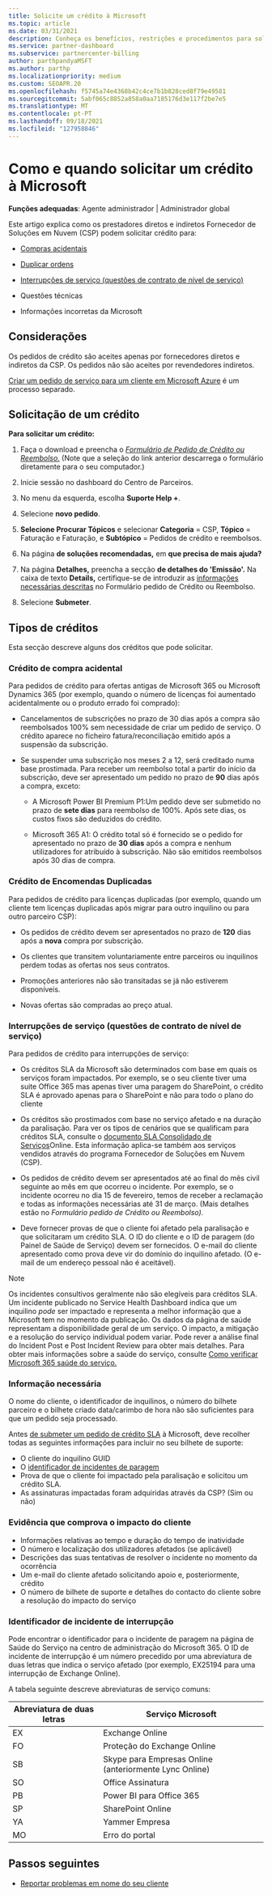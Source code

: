```yaml
---
title: Solicite um crédito à Microsoft
ms.topic: article
ms.date: 03/31/2021
description: Conheça os benefícios, restrições e procedimentos para solicitar um crédito à Microsoft.
ms.service: partner-dashboard
ms.subservice: partnercenter-billing
author: parthpandyaMSFT
ms.author: parthp
ms.localizationpriority: medium
ms.custom: SEOAPR.20
ms.openlocfilehash: f5745a74e4368b42c4ce7b1b828ced8f79e49581
ms.sourcegitcommit: 5abf065c8852a858a0aa7185176d3e117f2be7e5
ms.translationtype: MT
ms.contentlocale: pt-PT
ms.lasthandoff: 09/18/2021
ms.locfileid: "127958846"
---
```

# <a name="how-and-when-to-request-a-credit-from-microsoft"></a>Como e quando solicitar um crédito à Microsoft

**Funções adequadas**: Agente administrador | Administrador global

Este artigo explica como os prestadores diretos e indiretos Fornecedor de Soluções em Nuvem (CSP) podem solicitar crédito para:

- [Compras acidentais](#accidental-purchase-credit)

- [Duplicar ordens](#duplicate-orders-credit)

- [Interrupções de serviço (questões de contrato de nível de serviço)](#service-outages-service-level-agreement-issues)

- Questões técnicas

- Informações incorretas da Microsoft

## <a name="considerations"></a>Considerações

Os pedidos de crédito são aceites apenas por fornecedores diretos e indiretos da CSP. Os pedidos não são aceites por revendedores indiretos.

[Criar um pedido de serviço para um cliente em Microsoft Azure](/partner-center/report-problems-on-behalf-of-a-customer) é um processo separado.

## <a name="requesting-a-credit"></a>Solicitação de um crédito

**Para solicitar um crédito:**

1. Faça o download e preencha o [*Formulário de Pedido de Crédito ou Reembolso.*](https://query.prod.cms.rt.microsoft.com/cms/api/am/binary/RE3eWCb) (Note que a seleção do link anterior descarrega o formulário diretamente para o seu computador.)

1. Inicie sessão no dashboard do Centro de Parceiros.

1. No menu da esquerda, escolha **Suporte Help +**.

1. Selecione **novo pedido**.

1. **Selecione Procurar Tópicos** e selecionar **Categoria** = CSP, **Tópico** = Faturação e Faturação, e **Subtópico** = Pedidos de crédito e reembolsos.

1. Na página **de soluções recomendadas,** em  **que precisa de mais ajuda?**

1. Na página **Detalhes,** preencha a secção **de detalhes do 'Emissão'.** Na caixa de texto **Details,** certifique-se de introduzir as [informações necessárias descritas](/partner-center/request-credit#required-information) no Formulário pedido de Crédito ou Reembolso.
1. Selecione **Submeter**.

## <a name="types-of-credits"></a>Tipos de créditos

Esta secção descreve alguns dos créditos que pode solicitar.

### <a name="accidental-purchase-credit"></a>Crédito de compra acidental

Para pedidos de crédito para ofertas antigas de Microsoft 365 ou Microsoft Dynamics 365 (por exemplo, quando o número de licenças foi aumentado acidentalmente ou o produto errado foi comprado):

- Cancelamentos de subscrições no prazo de 30 dias após a compra são reembolsados 100% sem necessidade de criar um pedido de serviço. O crédito aparece no ficheiro fatura/reconciliação emitido após a suspensão da subscrição.

- Se suspender uma subscrição nos meses 2 a 12, será creditado numa base prostimada. Para receber um reembolso total a partir do início da subscrição, deve ser apresentado um pedido no prazo de **90** dias após a compra, exceto:

  - A Microsoft Power BI Premium P1:Um pedido deve ser submetido no prazo de **sete dias** para reembolso de 100%. Após sete dias, os custos fixos são deduzidos do crédito.

  - Microsoft 365 A1: O crédito total só é fornecido se o pedido for apresentado no prazo de **30** **dias** após a compra e nenhum utilizadores for atribuído à subscrição. Não são emitidos reembolsos após 30 dias de compra.

### <a name="duplicate-orders-credit"></a>Crédito de Encomendas Duplicadas

Para pedidos de crédito para licenças duplicadas (por exemplo, quando um cliente tem licenças duplicadas após migrar para outro inquilino ou para outro parceiro CSP):

- Os pedidos de crédito devem ser apresentados no prazo de **120** dias após a **nova** compra por subscrição.

- Os clientes que transitem voluntariamente entre parceiros ou inquilinos perdem todas as ofertas nos seus contratos.

- Promoções anteriores não são transitadas se já não estiverem disponíveis.

- Novas ofertas são compradas ao preço atual.

### <a name="service-outages-service-level-agreement-issues"></a>Interrupções de serviço (questões de contrato de nível de serviço)

Para pedidos de crédito para interrupções de serviço:

- Os créditos SLA da Microsoft são determinados com base em quais os serviços foram impactados. Por exemplo, se o seu cliente tiver uma suite Office 365 mas apenas tiver uma paragem do SharePoint, o crédito SLA é aprovado apenas para o SharePoint e não para todo o plano do cliente
- Os créditos são prostimados com base no serviço afetado e na duração da paralisação. Para ver os tipos de cenários que se qualificam para créditos SLA, consulte o [documento SLA Consolidado de Serviços](https://www.microsoft.com/licensing/docs/view/Service-Level-Agreements-SLA-for-Online-Services)Online. Esta informação aplica-se também aos serviços vendidos através do programa Fornecedor de Soluções em Nuvem (CSP).
- Os pedidos de crédito devem ser apresentados até ao final do mês civil seguinte ao mês em que ocorreu o incidente. Por exemplo, se o incidente ocorreu no dia 15 de fevereiro, temos de receber a reclamação e todas as informações necessárias até 31 de março. (Mais detalhes estão no *Formulário pedido de Crédito ou Reembolso).*

- Deve fornecer provas de que o cliente foi afetado pela paralisação e que solicitaram um crédito SLA. O ID do cliente e o ID de paragem (do Painel de Saúde de Serviço) devem ser fornecidos. O e-mail do cliente apresentado como prova deve vir do domínio do inquilino afetado. (O e-mail de um endereço pessoal não é aceitável).

> [!NOTE]
> Os incidentes consultivos geralmente não são elegíveis para créditos SLA. Um incidente publicado no Service Health Dashboard indica que um inquilino *pode* ser impactado e representa a melhor informação que a Microsoft tem no momento da publicação. Os dados da página de saúde representam a disponibilidade geral de um serviço. O impacto, a mitigação e a resolução do serviço individual podem variar. Pode rever a análise final do Incident Post e Post Incident Review para obter mais detalhes. Para obter mais informações sobre a saúde do serviço, consulte [Como verificar Microsoft 365 saúde do serviço.](/microsoft-365/enterprise/view-service-health)

### <a name="required-information"></a>Informação necessária

O nome do cliente, o identificador de inquilinos, o número do bilhete parceiro e o bilhete criado data/carimbo de hora não são suficientes para que um pedido seja processado.

Antes [de submeter um pedido de crédito SLA](https://www.microsoft.com/licensing/docs/view/Service-Level-Agreements-SLA-for-Online-Services) à Microsoft, deve recolher todas as seguintes informações para incluir no seu bilhete de suporte:

- O cliente do inquilino GUID
- O [identificador de incidentes de paragem](#outage-incident-identifier)
- Prova de que o cliente foi impactado pela paralisação e solicitou um crédito SLA.
- As assinaturas impactadas foram adquiridas através da CSP? (Sim ou não)

### <a name="evidence-that-proves-customer-impact"></a>Evidência que comprova o impacto do cliente

- Informações relativas ao tempo e duração do tempo de inatividade
- O número e localização dos utilizadores afetados (se aplicável)
- Descrições das suas tentativas de resolver o incidente no momento da ocorrência
- Um e-mail do cliente afetado solicitando apoio e, posteriormente, crédito
- O número de bilhete de suporte e detalhes do contacto do cliente sobre a resolução do impacto do serviço

### <a name="outage-incident-identifier"></a>Identificador de incidente de interrupção

Pode encontrar o identificador para o incidente de paragem na página de Saúde do Serviço na centro de administração do Microsoft 365. O ID de incidente de interrupção é um número precedido por uma abreviatura de duas letras que indica o serviço afetado (por exemplo, EX25194 para uma interrupção de Exchange Online).

A tabela seguinte descreve abreviaturas de serviço comuns:

| Abreviatura de duas letras | Serviço Microsoft |
| ----------------------- | ----------------- |
| EX | Exchange Online |
| FO | Proteção do Exchange Online |
| SB | Skype para Empresas Online (anteriormente Lync Online) |
| SO | Office Assinatura |
| PB | Power BI para Office 365 |
| SP | SharePoint Online |
| YA | Yammer Empresa |
| MO | Erro do portal |

## <a name="next-steps"></a>Passos seguintes

- [Reportar problemas em nome do seu cliente](report-problems-on-behalf-of-a-customer.md)
